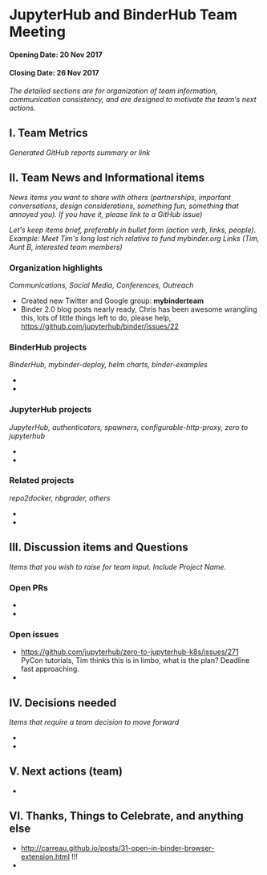 # JupyterHub and BinderHub Team Meeting 

#### Opening Date: 20 Nov 2017
#### Closing Date: 26 Nov 2017
*The detailed sections are for organization of  team information, communication consistency, and are designed to motivate the team's next actions.* 

## I. Team Metrics
*Generated GitHub reports summary or link*

## II. Team News and Informational items
*News items you want to share with others (partnerships, important conversations, design considerations, something fun, something that annoyed you). If you have it, please link to a GitHub issue)*

*Let's keep items brief, preferably in bullet form (action verb, links, people). Example:  Meet Tim's long lost rich relative to fund mybinder.org Links (Tim, Aunt B, interested team members)*

### Organization highlights
*Communications, Social Media, Conferences, Outreach*

- Created new Twitter and Google group: **mybinderteam**
- Binder 2.0 blog posts nearly ready, Chris has been awesome wrangling this, lots of little things left to do, please help, https://github.com/jupyterhub/binder/issues/22

### BinderHub projects
*BinderHub, mybinder-deploy, helm charts, binder-examples*

-
-

### JupyterHub projects
*JupyterHub, authenticators, spawners, configurable-http-proxy, zero to jupyterhub*

-
-

### Related projects
*repo2docker, nbgrader, others*

-
-

## III. Discussion items and Questions
*Items that you wish to raise for team input. Include Project Name.*
### Open PRs
-
-

### Open issues
- https://github.com/jupyterhub/zero-to-jupyterhub-k8s/issues/271 PyCon tutorials, Tim thinks this is in limbo, what is the plan? Deadline fast approaching.
-

## IV. Decisions needed
*Items that require a team decision to move forward*

-
-

## V. Next actions (team)

-

## VI. Thanks, Things to Celebrate, and anything else

- http://carreau.github.io/posts/31-open-in-binder-browser-extension.html !!!
-
